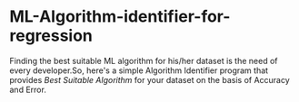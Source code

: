 # ML-Algorithm-identifier-for-regression
Finding the best suitable ML algorithm for his/her dataset is the need of every developer.So, here's a simple Algorithm Identifier program that provides *Best Suitable Algorithm* for your dataset on the basis of Accuracy and Error.


